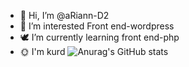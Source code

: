 - 🖤 Hi, I’m @aRiann-D2
- 🗿 I’m interested Front end-wordpress
- 🕊️ I’m currently learning front end-php
- 🌞 I'm kurd
![Anurag's GitHub stats](https://github-readme-stats.vercel.app/api?username=ariandowlati&show_icons=true&theme=radical)
<!---
aRiann-D2/aRiann-D2 is a ✨ special ✨ repository because its `README.md` (this file) appears on your GitHub profile.
You can click the Preview link to take a look at your changes.
--->
